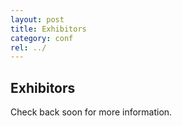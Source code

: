 ```yaml
---
layout: post
title: Exhibitors
category: conf
rel: ../
---
```


## Exhibitors

Check back soon for more information.

<!--
## The following presses will offer exhibitions at the conference.

Cornell University Press

Columbia University Press

Oxford University Press

Cambridge University Press

Edinburgh University Press

Johns Hopkins University Press

Ohio State University Press

Bloomsbury

University Press of Florida

Scholar's Choice

Palgrave Macmillan

Clemson University Press

-->
